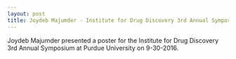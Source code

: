 ```yaml
---
layout: post
title: Joydeb Majumder - Institute for Drug Discovery 3rd Annual Symposium
---
```

Joydeb Majumder presented a poster for the Institute for Drug Discovery 3rd Annual Symposium at Purdue University on 9-30-2016.
